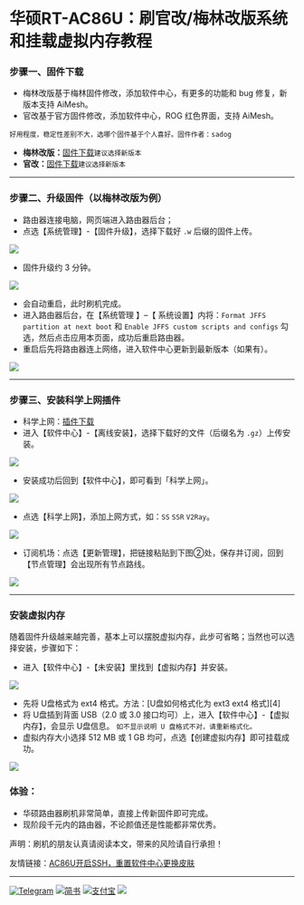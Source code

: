# 华硕RT-AC86U：刷官改/梅林改版系统和挂载虚拟内存教程

### 步骤一、固件下载

- 梅林改版基于梅林固件修改，添加软件中心，有更多的功能和 bug 修复，新版本支持 AiMesh。
- 官改基于官方固件修改，添加软件中心，ROG 红色界面，支持 AiMesh。

 `好用程度，稳定性差别不大，选哪个固件基于个人喜好。固件作者：sadog`
 
- **梅林改版：**[固件下载](https://github.com/masonvip/AC86U-meilin/tree/master/file_meilin)`建议选择新版本`
- **官改：**[固件下载](https://github.com/masonvip/AC86U-meilin/tree/master/file_guangai)`建议选择新版本`

---- 

### 步骤二、升级固件（以梅林改版为例）

* 路由器连接电脑，网页端进入路由器后台；
* 点选【系统管理】-【固件升级】，选择下载好 `.w` 后缀的固件上传。

![](pic/00.png)

* 固件升级约 3 分钟。

![](pic/01.png)

- 会自动重启，此时刷机完成。
- 进入路由器后台，在【系统管理 】–【 系统设置】内将：`Format JFFS partition at next boot` 和 `Enable JFFS custom scripts and configs` 勾选，然后点击应用本页面，成功后重启路由器。
- 重启后先将路由器连上网络，进入软件中心更新到最新版本（如果有）。

![](pic/02.png)

---

### 步骤三、安装科学上网插件

* 科学上网：[插件下载](https://github.com/hq450/fancyss_history_package/blob/master/fancyss_hnd/shadowsocks_1.7.3.tar.gz)
* 进入【软件中心】-【离线安装】，选择下载好的文件（后缀名为 `.gz`）上传安装。

![](pic/03.png)

* 安装成功后回到【软件中心】，即可看到「科学上网」。

![](pic/04.png)

* 点选【科学上网】，添加上网方式，如：`SS`  `SSR` `V2Ray`。

![](pic/05.png)

* 订阅机场：点选【更新管理】，把链接粘贴到下图②处，保存并订阅，回到【节点管理】会出现所有节点路线。

![](pic/06.png)

---- 

### 安装虚拟内存

随着固件升级越来越完善，基本上可以摆脱虚拟内存，此步可省略；当然也可以选择安装，步骤如下：
* 进入【软件中心】-【未安装】里找到【虚拟内存】并安装。

![](pic/07.png)

* 先将 U盘格式为 ext4 格式。方法：[U盘如何格式化为 ext3 ext4 格式][4]
* 将 U盘插到背面 USB（2.0 或 3.0 接口均可）上，进入【软件中心】-【虚拟内存】，会显示 U盘信息。
`如不显示说明 U 盘格式不对，请重新格式化。`
* 虚拟内存大小选择 512 MB 或 1 GB 均可，点选【创建虚拟内存】即可挂载成功。

![](pic/08.png)

### 体验：

- 华硕路由器刷机非常简单，直接上传新固件即可完成。
- 现阶段千元内的路由器，不论颜值还是性能都非常优秀。

声明：刷机的朋友认真请阅读本文，带来的风险请自行承担！

友情链接：[AC86U开启SSH，重置软件中心更换皮肤](https://github.com/masonvip/AC86U-pifu/blob/master/README.md)

---
[![Telegram](https://rawcdn.githack.com/masonvip/masonvip.github.io/7fa770686f715c1d67b1544a6dc92d0bc24855c2/file01/Telegram.svg)](https://t.me/MasonClub)
[![简书](https://rawcdn.githack.com/masonvip/masonvip.github.io/7fa770686f715c1d67b1544a6dc92d0bc24855c2/file01/简书.svg)](https://www.jianshu.com/u/76be8479a4ae)
[![支付宝](https://rawcdn.githack.com/masonvip/masonvip.github.io/18ae48780713dafb6da43fb13fd869429e648d37/file01/支付宝.svg)](https://github.com/masonvip/masonvip.github.io/blob/master/file01/%E6%94%AF%E4%BB%98%E5%AE%9D.JPG?raw=true)
[![](https://rawcdn.githack.com/masonvip/masonvip.github.io/6f7f84c40b1e1ef79292707e4151017017aa09ed/file01/微信捐赠.svg)](https://github.com/masonvip/masonvip.github.io/blob/master/file01/%E5%BE%AE%E4%BF%A1%E6%94%B6%E6%AC%BE%E4%BA%8C%E7%BB%B4%E7%A0%81.JPG?raw=true)
